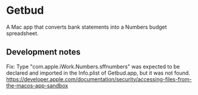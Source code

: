 # Getbud
A Mac app that converts bank statements into a Numbers budget spreadsheet.

## Development notes
Fix:
Type "com.apple.iWork.Numbers.sffnumbers" was expected to be declared and imported in the Info.plist of Getbud.app, but it was not found.
https://developer.apple.com/documentation/security/accessing-files-from-the-macos-app-sandbox
